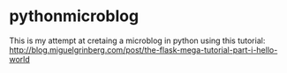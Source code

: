 pythonmicroblog
===============
This is my attempt at cretaing a microblog in python using this tutorial: http://blog.miguelgrinberg.com/post/the-flask-mega-tutorial-part-i-hello-world

